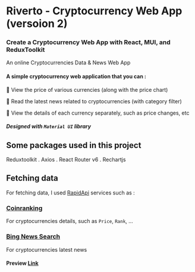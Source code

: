 # Riverto - Cryptocurrency Web App (versoion 2)
### Create a Cryptocurrency Web App with React, MUI, and ReduxToolkit


An online Cryptocurrencies Data & News Web App

#### A simple cryptocurrency web application that you can :

💢 View the price of various currencies (along with the price chart)

💢 Read the latest news related to cryptocurrencies (with category filter)

💢 View the details of each currency separately, such as price changes, etc

##### Designed with `Material UI` library

## Some packages used in this project

Reduxtoolkit . Axios . React Router v6 . Rechartjs

## Fetching data

For fetching data, I used [RapidApi](https://rapidapi.com/) services such as :

### [Coinranking](https://rapidapi.com/Coinranking/api/coinranking1/)
For cryptocurrencies details, such as `Price`, `Rank`, ...

### [Bing News Search](https://rapidapi.com/microsoft-azure-org-microsoft-cognitive-services/api/bing-news-search1/)
For cryptocurrencies latest news




#### Preview [Link](https://google.com/)
